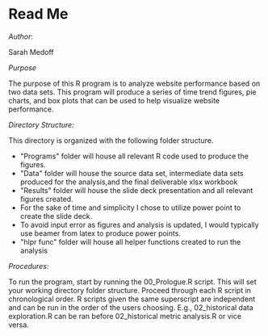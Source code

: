 # Read Me 
*Author*: 

Sarah Medoff

*Purpose* 

The purpose of this R program is to analyze website performance based on two data sets. This program will produce a series of time trend figures, pie charts, and box plots that can be used to help visualize website performance. 


*Directory Structure:*

This directory is organized with the following folder structure. 
- "Programs" folder will house all relevant R code used to produce the figures.
- "Data" folder will house the source data set, intermediate data sets produced for the analysis,and the final deliverable xlsx workbook
- "Results" folder will house the slide deck presentation and all relevant figures created. 
- For the sake of time and simplicity I chose to utilize power point to create the slide deck. 
- To avoid input error as figures and analysis is updated, I would typically use beamer from latex to produce power points. 
- "hlpr func" folder will house all helper functions created to run the analysis 

*Procedures:*

To run the program, start by running the 00_Prologue.R script. This will set your working directory folder structure. Proceed through each R script in chronological order. R scripts given the same superscript are independent and can be run in the order of the users choosing. E.g., 02_historical data exploration.R can be ran before 02_historical metric analysis.R or vice versa. 

